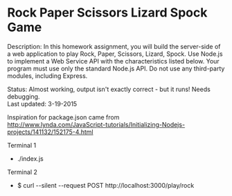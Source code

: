 # Rock Paper Scissors Lizard Spock Game<br>

Description: In this homework assignment, you will build the server-side of a web application to play Rock, Paper, Scissors, Lizard, Spock. Use Node.js to implement a Web Service API with the characteristics listed below.  Your program must use only the standard Node.js API.  Do not use any third-party modules, including Express.<br>

Status: Almost working, output isn't exactly correct - but it runs! Needs debugging.<br>
Last updated: 3-19-2015<br>

Inspiration for package.json came from<br> <http://www.lynda.com/JavaScript-tutorials/Initializing-Nodejs-projects/141132/152175-4.html><br>

Terminal 1

- ./index.js

Terminal 2

- $ curl --silent --request POST http://localhost:3000/play/rock
